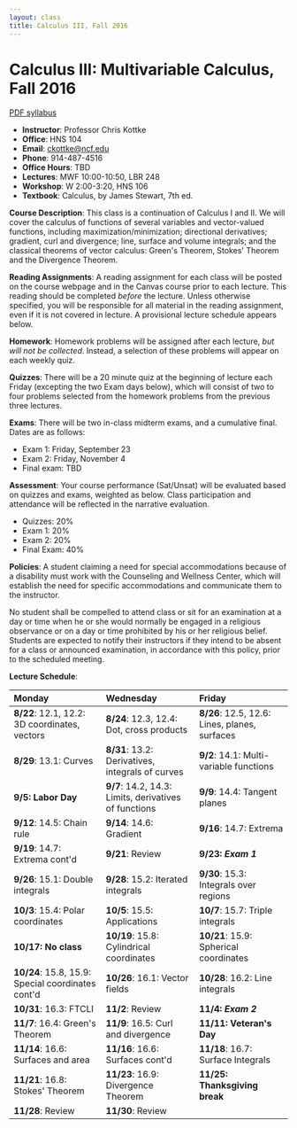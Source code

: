 ```yaml
---
layout: class
title: Calculus III, Fall 2016
---
```


Calculus III: Multivariable Calculus, Fall 2016
====================================
[PDF syllabus](syllabus.pdf)
- **Instructor**: Professor Chris Kottke
- **Office**: HNS 104
- **Email**: [ckottke@ncf.edu](mailto:ckottke@ncf.edu)
- **Phone**: 914-487-4516
- **Office Hours**: TBD
- **Lectures**: MWF 10:00-10:50, LBR 248
- **Workshop**: W 2:00-3:20, HNS 106
- **Textbook**: Calculus, by James Stewart, 7th ed.

**Course Description**: This class is a continuation of Calculus I and II. We
will cover the calculus of functions of several variables and vector-valued
functions, including maximization/minimization; directional derivatives;
gradient, curl and divergence; line, surface and volume integrals; and the
classical theorems of vector calculus: Green's Theorem, Stokes' Theorem and the
Divergence Theorem.

**Reading Assignments**: 
A reading assignment for each class will be posted on the course webpage and in
the Canvas course prior to each lecture. This reading should be completed
*before* the lecture. Unless otherwise specified, you will be responsible for 
all material in the reading assignment, even if it is not covered in lecture. A provisional lecture
schedule appears below.

**Homework**:
Homework problems will be assigned after each lecture, *but will not be collected*. 
Instead, a selection of these problems will appear on each weekly quiz.

**Quizzes**: There will be a 20 minute quiz at the beginning of lecture each
Friday (excepting the two Exam days below), which will consist of two to four problems
selected from the homework problems from the previous three lectures. 

**Exams**: There will be two in-class midterm exams, and a cumulative final. Dates are as follows:

- Exam 1: Friday, September 23
- Exam 2: Friday, November 4
- Final exam: TBD

**Assessment**: 
Your course performance (Sat/Unsat) will be evaluated based on quizzes and exams, weighted as below.
Class participation and attendance will be reflected in the narrative evaluation.

- Quizzes: 20%
- Exam 1: 20%
- Exam 2: 20%
- Final Exam: 40%

**Policies**: A student claiming a need for special
accommodations because of a disability must work with the Counseling and
Wellness Center, which will establish the need for specific accommodations and
communicate them to the instructor.

No student shall be compelled to attend class or sit for an examination at a
day or time when he or she would normally be engaged in a religious observance
or on a day or time prohibited by his or her religious belief.  Students are
expected to notify their instructors if they intend to be absent for a class or
announced examination, in accordance with this policy, prior to the scheduled
meeting.

**Lecture Schedule**:

| Monday | Wednesday | Friday |
|:-----|:-----|:-----|
| **8/22**: 12.1, 12.2: 3D coordinates, vectors | **8/24**: 12.3, 12.4: Dot, cross products | **8/26**: 12.5, 12.6: Lines, planes, surfaces |
| **8/29**: 13.1: Curves | **8/31**: 13.2: Derivatives, integrals of curves | **9/2**: 14.1: Multi-variable functions |
| **9/5: Labor Day** | **9/7**: 14.2, 14.3: Limits, derivatives of functions | **9/9**: 14.4: Tangent planes |
| **9/12**: 14.5: Chain rule | **9/14**: 14.6: Gradient | **9/16**: 14.7: Extrema |
| **9/19**: 14.7: Extrema cont'd | **9/21**: Review | **9/23: _Exam 1_** |
| **9/26**: 15.1: Double integrals | **9/28**: 15.2: Iterated integrals | **9/30**: 15.3: Integrals over regions |
| **10/3**: 15.4: Polar coordinates | **10/5**: 15.5: Applications | **10/7**: 15.7: Triple integrals |
| **10/17: No class** | **10/19**: 15.8: Cylindrical coordinates | **10/21**: 15.9: Spherical coordinates |
| **10/24**: 15.8, 15.9: Special coordinates cont'd | **10/26**: 16.1: Vector fields | **10/28**: 16.2: Line integrals |
| **10/31**: 16.3: FTCLI | **11/2**: Review | **11/4: _Exam 2_** |
| **11/7**: 16.4: Green's Theorem | **11/9**: 16.5: Curl and divergence | **11/11: Veteran's Day** |
| **11/14**: 16.6: Surfaces and area | **11/16**: 16.6: Surfaces cont'd | **11/18**: 16.7: Surface Integrals |
| **11/21**: 16.8: Stokes' Theorem | **11/23**: 16.9: Divergence Theorem | **11/25: Thanksgiving break** |
| **11/28**: Review | **11/30**: Review | |
